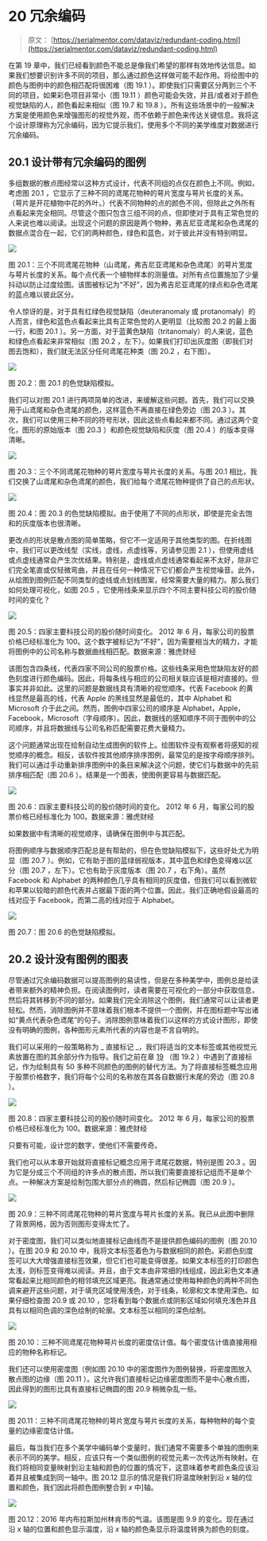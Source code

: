 # 20 冗余编码

> 原文： [https://serialmentor.com/dataviz/redundant-coding.html](https://serialmentor.com/dataviz/redundant-coding.html)

在第 19 章中，我们已经看到颜色不能总是像我们希望的那样有效地传达信息。如果我们想要识别许多不同的项目，那么通过颜色这样做可能不起作用。将绘图中的颜色与图例中的颜色相匹配将很困难（图 19.1 ）。即使我们只需要区分两到三个不同的项目，如果彩色项目非常小（图 19.11 ）颜色可能会失效，并且/或者对于颜色视觉缺陷的人，颜色看起来相似（图 19.7 和 19.8 ）。所有这些场景中的一般解决方案是使用颜色来增强图形的视觉外观，而不依赖于颜色来传达关键信息。我将这个设计原理称为冗余编码，因为它提示我们，使用多个不同的美学维度对数据进行冗余编码。

## 20.1 设计带有冗余编码的图例

多组数据的散点图经常以这种方式设计，代表不同组的点仅在颜色上不同。例如，考虑图 20.1 ，它显示了三种不同的鸢尾花物种的萼片宽度与萼片长度的关系。 （萼片是开花植物中花的外叶。）代表不同物种的点的颜色不同，但除此之外所有点看起来完全相同。尽管这个图只包含三组不同的点，但即使对于具有正常色觉的人来说也难以阅读。出现这个问题的原因是两个物种，弗吉尼亚鸢尾和杂色鸢尾的数据点混合在一起，它们的两种颜色，绿色和蓝色，对于彼此并没有特别明显。

![](img/71de51cfd932d0a8d7a54d501a2e1240.jpg)

图 20.1：三个不同鸢尾花物种（山鸢尾，弗吉尼亚鸢尾和杂色鸢尾）的萼片宽度与萼片长度的关系。每个点代表一个植物样本的测量值。对所有点位置施加了少量抖动以防止过度绘图。该图被标记为“不好”，因为弗吉尼亚鸢尾的绿点和杂色鸢尾的蓝点难以彼此区分。

令人惊讶的是，对于具有红绿色视觉缺陷（deuteranomaly 或 protanomaly）的人而言，绿色和蓝色点看起来比具有正常色觉的人更明显（比较图 20.2 的最上面一行，和图 20.1 ）。另一方面，对于蓝黄色缺陷（tritanomaly）的人来说，蓝色和绿色点看起来非常相似（图 20.2 ，左下）。如果我们打印出灰度图（即我们对图去饱和），我们就无法区分任何鸢尾花种类（图 20.2 ，右下图）。

![](img/430fd625964cb0e46e0832fa7b5bf992.jpg)

图 20.2：图 20.1 的色觉缺陷模拟。

我们可以对图 20.1 进行两项简单的改进，来缓解这些问题。首先，我们可以交换用于山鸢尾和杂色鸢尾的颜色，这样蓝色不再直接在绿色旁边（图 20.3 ）。其次，我们可以使用三种不同的符号形状，因此这些点看起来都不同。通过这两个变化，图形的原始版本（图 20.3 ）和颜色视觉缺陷和灰度（图 20.4 ）的版本变得清晰。

![](img/528ecc80bd2062e70d3be896630da801.jpg)

图 20.3：三个不同鸢尾花物种的萼片宽度与萼片长度的关系。与图 20.1 相比，我们交换了山鸢尾和杂色鸢尾的颜色，我们给每个鸢尾花物种提供了自己的点形状。

![](img/fc90c9311df98c0533b1add556e078e0.jpg)

图 20.4：图 20.3 的色觉缺陷模拟。由于使用了不同的点形状，即使是完全去饱和的灰度版本也很清晰。

更改点的形状是散点图的简单策略，但它不一定适用于其他类型的图。在折线图中，我们可以更改线型（实线，虚线，点虚线等，另请参见图 2.1 ），但使用虚线或点虚线通常会产生次优结果。特别是，虚线或点虚线通常看起来不太好，除非它们完全笔直或仅轻微弯曲，并且在任何一种情况下它们都会产生视觉噪音。此外，从绘图到图例匹配不同类型的虚线或点划线图案，经常需要大量的精力。那么我们如何处理可视化，如图 20.5 ，它使用线条来显示四个不同主要科技公司的股价随时间的变化？

![](img/4bb1f3fd1084c397035127fff222f3fa.jpg)

图 20.5：四家主要科技公司的股价随时间变化。 2012 年 6 月，每家公司的股票价格已经标准化为 100。这个数字被标记为“不好”，因为需要相当大的精力，才能将图例中的公司名称与数据曲线相匹配。数据来源：雅虎财经

该图包含四条线，代表四家不同公司的股票价格。这些线条采用色觉缺陷友好的颜色刻度进行颜色编码。因此，将每条线与相应的公司相关联应该是相对直接的。但事实并非如此。这里的问题是数据线具有清晰的视觉顺序。代表 Facebook 的黄线显然是最高的线，代表 Apple 的黑线显然是最低的，其中 Alphabet 和 Microsoft 介于此之间。然而，图例中四家公司的顺序是 Alphabet，Apple，Facebook，Microsoft（字母顺序）。因此，数据线的感知顺序不同于图例中的公司顺序，并且将数据线与公司名称匹配需要花费大量精力。

这个问题通常出现在绘制自动生成图例的软件上。绘图软件没有观察者将感知的视觉顺序的概念。相反，该软件按其他顺序排序图例，最常见的是按字母顺序排列。我们可以通过手动重新排序图例中的条目来解决这个问题，使它们与数据中的先前排序相匹配（图 20.6 ）。结果是一个图表，使图例更容易与数据匹配。

![](img/9940959651d4ef3565baa42af035b30f.jpg)

图 20.6：四家主要科技公司的股价随时间的变化。 2012 年 6 月，每家公司的股票价格已经标准化为 100。数据来源：雅虎财经

如果数据中有清晰的视觉顺序，请确保在图例中与其匹配。

将图例顺序与数据顺序匹配总是有帮助的，但在色觉缺陷模拟下，这些好处尤为明显（图 20.7 ）。例如，它有助于图的蓝绿弱视版本，其中蓝色和绿色变得难以区分（图 20.7 ，左下）。它也有助于灰度版本（图 20.7 ，右下角）。虽然 Facebook 和 Alphabet 的两种颜色几乎具有相同的灰度值，但我们可以看到微软和苹果以较暗的颜色代表并占据最下面的两个位置。因此，我们正确地假设最高的线对应于 Facebook，而第二高的线对应于 Alphabet。

![](img/eba855504b27aa4991bab1f60077e0d1.jpg)

图 20.7：图 20.6 的色觉缺陷模拟。

## 20.2 设计没有图例的图表

尽管通过冗余编码数据可以提高图例的易读性，但是在多种美学中，图例总是给读者带来额外的精神负担。在阅读图例时，读者需要在可视化的一部分中获取信息，然后将其转移到不同的部分。如果我们完全消除这个图例，我们通常可以让读者更轻松。然而，消除图例并不意味着我们根本不提供一个图例，并在图标题中写出诸如“黄点代表杂色鸢尾”的句子。消除图例意味着我们以这样的方式设计图形，即使没有明确的图例，各种图形元素所代表的内容也是不言自明的。

我们可以采用的一般策略称为 _ 直接标记 _，我们将适当的文本标签或其他视觉元素放置在图的其余部分作为指导。我们之前在章 [19](color-pitfalls.html#color-pitfalls) （图 19.2 ）中遇到了直接标记，作为绘制具有 50 多种不同颜色的图例的替代方法。为了将直接标签概念应用于股票价格数字，我们将每个公司的名称放在其各自数据行末尾的旁边（图 20.8 ）。

![](img/84e4b8c9d79f48386a788e3be7bb17be.jpg)

图 20.8：四家主要科技公司的股价随时间变化。 2012 年 6 月，每家公司的股票价格已经标准化为 100。数据来源：雅虎财经

只要有可能，设计您的数字，使他们不需要传奇。

我们也可以从本章开始就将直接标记概念应用于鸢尾花数据，特别是图 20.3 。因为它是分成三个不同组的许多点的散点图，所以我们需要直接标记组而不是单个点。一种解决方案是绘制包围大部分点的椭圆，然后标记椭圆（图 20.9 ）。

![](img/2aa1af320ab84d16b0bd8e25a406bdc7.jpg)

图 20.9：三种不同鸢尾花物种的萼片宽度与萼片长度的关系。我已从此图中删除了背景网格，因为否则图形变得太忙了。

对于密度图，我们可以类似地直接标记曲线而不是提供颜色编码的图例（图 20.10 ）。在图 20.9 和 20.10 中，我将文本标签着色为与数据相同的颜色。彩颜色刻度签可以大大增强直接标签效果，但它们也可能变得很差。如果文本标签的打印颜色太浅，则标签变得难以阅读。并且，由于文本由非常细的线组成，因此彩色文本通常看起来比相同颜色的相邻填充区域更亮。我通常通过使用每种颜色的两种不同色调来避开这些问题，对于填充区域使用浅色，对于线条，轮廓和文本使用深色。如果仔细检查图 20.9 或 20.10 ，您将看到每个数据点或阴影区域如何填充浅色并且具有以相同色调的深色绘制的轮廓。文本标签以相同的深色绘制。

![](img/a7e62626501a392d0528e3d323f81325.jpg)

图 20.10：三种不同鸢尾花物种萼片长度的密度估计值。每个密度估计值直接用相应的物种名称标记。

我们还可以使用密度图（例如图 20.10 中的密度图作为图例替换，将密度图放入散点图的边缘（图 20.11 ）。这允许我们直接标记边缘密度图而不是中心散点图，因此得到的图形比具有直接标记椭圆的图 20.9 稍微杂乱一些。

![](img/8210b74a9a6b473c4fe9e4c5e39c185a.jpg)

图 20.11：三种不同鸢尾花物种的萼片宽度与萼片长度的关系，每种物种的每个变量的边缘密度估计值。

最后，每当我们在多个美学中编码单个变量时，我们通常不需要多个单独的图例来表示不同的美学。相反，应该只有一个类似图例的视觉元素一次传达所有映射。在我们将相同变量映射到沿主轴和颜色的位置的情况下，这意味着参考颜色条应该沿着并且被集成到同一轴中。图 20.12 显示的情况是我们将温度映射到沿 *x* 轴的位置和颜色，我们因此将颜色图例整合到 *x* 中]轴。

![](img/9144d3fdda940c8c38ee794cad5b394e.jpg)

图 20.12：2016 年内布拉斯加州林肯市的气温。该图是图 9.9 的变化。现在通过沿 *x* 轴的位置和颜色显示温度，沿 *x* 轴的颜色条显示将温度转换为颜色的刻度。